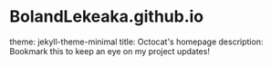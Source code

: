 # BolandLekeaka.github.io
theme: jekyll-theme-minimal
title: Octocat's homepage
description: Bookmark this to keep an eye on my project updates!
